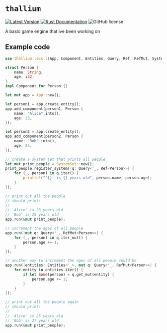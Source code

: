 # `thallium`

[![Latest Version](https://img.shields.io/crates/v/thallium.svg)](https://crates.io/crates/thallium)
[![Rust Documentation](https://docs.rs/thallium/badge.svg)](https://docs.rs/thallium)
![GitHub license](https://img.shields.io/badge/license-MIT-blue.svg)

A basic game engine that ive been working on

## Example code

```rust
use thallium::ecs::{App, Component, Entities, Query, Ref, RefMut, SystemSet};

struct Person {
    name: String,
    age: i32,
}
impl Component for Person {}

let mut app = App::new();

let person1 = app.create_entity();
app.add_component(person1, Person {
    name: "Alice".into(),
    age: 23,
});

let person2 = app.create_entity();
app.add_component(person2, Person {
    name: "Bob".into(),
    age: 25,
});

// create a system set that prints all people
let mut print_people = SystemSet::new();
print_people.register_system(|q: Query<'_, Ref<Person>>| {
    for (_, person) in q.iter() {
        println!("'{}' is {} years old", person.name, person.age);
    }
});

// print out all the people
// should print:
//
// 'Alice' is 23 years old
// 'Bob' is 25 years old
app.run(&mut print_people);

// increment the ages of all people
app.run(|mut q: Query<'_, RefMut<Person>>| {
    for (_, person) in q.iter_mut() {
        person.age += 1;
    }
});

// another way to increment the ages of all people would be
app.run(|entities: Entities<'_>, mut q: Query<'_, RefMut<Person>>| {
    for entity in entities.iter() {
        if let Some(person) = q.get_mut(entity) {
            person.age += 1;
        }
    }
});

// print out all the people again
// should print:
//
// 'Alice' is 25 years old
// 'Bob' is 27 years old
app.run(&mut print_people);
```
